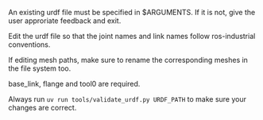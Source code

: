 An existing urdf file must be specified in $ARGUMENTS. If it is not, give the user approriate feedback and exit.

Edit the urdf file so that the joint names and link names follow ros-industrial conventions.

If editing mesh paths, make sure to rename the corresponding meshes in the file system too.

base_link, flange and tool0 are required.

Always run `uv run tools/validate_urdf.py URDF_PATH` to make sure your changes are correct.